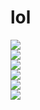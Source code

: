 # lol
<!DOCTYPE html>
<html>
<head>
<link rel="stylesheet" href="style.css">
</head>
<body>
	
<div class="wrap">
	<div class="cube">
		<div class="front"><img src="./lolface.jpg"/></div>
		<div class="back"><img src="./lolface.jpg"/></div>
		<div class="top"><img src="./lolface.jpg"/></div>
		<div class="bottom"><img src="./lolface.jpg"/></div>
		<div class="left"><img src="./lolface.jpg"/></div>
		<div class="right"><img src="./lolface.jpg"/></div>
	</div>
</div>
</body>
</html>
